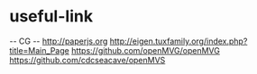 # useful-link
-- CG --
http://paperjs.org
http://eigen.tuxfamily.org/index.php?title=Main_Page
https://github.com/openMVG/openMVG
https://github.com/cdcseacave/openMVS
